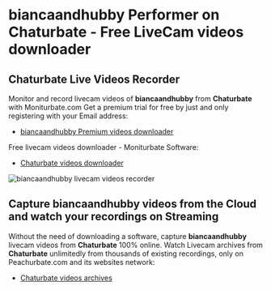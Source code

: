 # biancaandhubby Performer on Chaturbate - Free LiveCam videos downloader

## Chaturbate Live Videos Recorder

Monitor and record livecam videos of **biancaandhubby** from **Chaturbate** with Moniturbate.com
Get a premium trial for free by just and only registering with your Email address:
* [biancaandhubby Premium videos downloader](https://moniturbate.com/request-demo-licence-key.html)

Free livecam videos downloader - Moniturbate Software:
* [Chaturbate videos downloader](https://moniturbate.com/moniturbate-download-software.html)

![biancaandhubby livecam videos recorder](https://peachurnet.com/templates/moniturbate-software.png)


## Capture biancaandhubby videos from the Cloud and watch your recordings on Streaming

Without the need of downloading a software, capture **biancaandhubby** livecam videos from **Chaturbate** 100% online.
Watch Livecam archives from **Chaturbate** unlimitedly from thousands of existing recordings, only on Peachurbate.com and its websites network:
* [Chaturbate videos archives](https://peachurnet.com/)